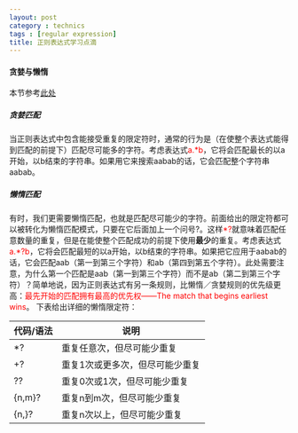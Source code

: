 ```yaml
---
layout: post
category : technics
tags : [regular expression]
title: 正则表达式学习点滴
---
```


#### 贪婪与懒惰
本节参考[此处](http://blog.csdn.net/liliflashfly/article/details/5331685)
##### 贪婪匹配
当正则表达式中包含能接受重复的限定符时，通常的行为是（在使整个表达式能得到匹配的前提下）匹配尽可能多的字符。考虑表达式<font color=red>a.\*b</font>，它将会匹配最长的以a开始，以b结束的字符串。如果用它来搜索aabab的话，它会匹配整个字符串aabab。
##### 懒惰匹配
有时，我们更需要懒惰匹配，也就是匹配尽可能少的字符。前面给出的限定符都可以被转化为懒惰匹配模式，只要在它后面加上一个问号?。这样<font color=red>\*?</font>就意味着匹配任意数量的重复，但是在能使整个匹配成功的前提下使用**最少**的重复。考虑表达式<font color=red>a.\*?b</font>，它将会匹配最短的以a开始，以b结束的字符串。如果把它应用于aabab的话，它会匹配aab（第一到第三个字符）和ab（第四到第五个字符）。此处需要注意，为什么第一个匹配是aab（第一到第三个字符）而不是ab（第二到第三个字符）？简单地说，因为正则表达式有另一条规则，比懒惰／贪婪规则的优先级更高：<font color=red>最先开始的匹配拥有最高的优先权——The match that begins earliest wins</font>。
下表给出详细的懒惰限定符：

|代码/语法|说明|
|-----|-----|
|*?|重复任意次，但尽可能少重复|
|+?|重复1次或更多次，但尽可能少重复|
|??|重复0次或1次，但尽可能少重复|
|{n,m}?|重复n到m次，但尽可能少重复|
|{n,}?|重复n次以上，但尽可能少重复|
